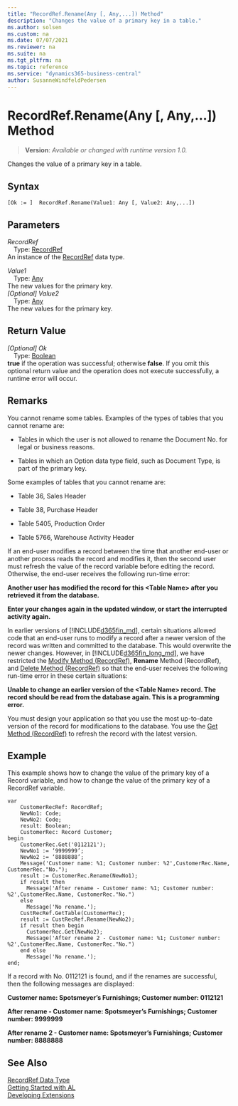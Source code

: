 ```yaml
---
title: "RecordRef.Rename(Any [, Any,...]) Method"
description: "Changes the value of a primary key in a table."
ms.author: solsen
ms.custom: na
ms.date: 07/07/2021
ms.reviewer: na
ms.suite: na
ms.tgt_pltfrm: na
ms.topic: reference
ms.service: "dynamics365-business-central"
author: SusanneWindfeldPedersen
---
```

[//]: # (START>DO_NOT_EDIT)
[//]: # (IMPORTANT:Do not edit any of the content between here and the END>DO_NOT_EDIT.)
[//]: # (Any modifications should be made in the .xml files in the ModernDev repo.)
# RecordRef.Rename(Any [, Any,...]) Method
> **Version**: _Available or changed with runtime version 1.0._

Changes the value of a primary key in a table.


## Syntax
```AL
[Ok := ]  RecordRef.Rename(Value1: Any [, Value2: Any,...])
```
## Parameters
*RecordRef*  
&emsp;Type: [RecordRef](recordref-data-type.md)  
An instance of the [RecordRef](recordref-data-type.md) data type.  

*Value1*  
&emsp;Type: [Any](../any/any-data-type.md)  
The new values for the primary key.  
*[Optional] Value2*  
&emsp;Type: [Any](../any/any-data-type.md)  
The new values for the primary key.  


## Return Value
*[Optional] Ok*  
&emsp;Type: [Boolean](../boolean/boolean-data-type.md)  
**true** if the operation was successful; otherwise **false**.   If you omit this optional return value and the operation does not execute successfully, a runtime error will occur.  


[//]: # (IMPORTANT: END>DO_NOT_EDIT)

## Remarks  
 You cannot rename some tables. Examples of the types of tables that you cannot rename are:  
  
-   Tables in which the user is not allowed to rename the Document No. for legal or business reasons.  
  
-   Tables in which an Option data type field, such as Document Type, is part of the primary key.  
  
 Some examples of tables that you cannot rename are:  
  
-   Table 36, Sales Header  
  
-   Table 38, Purchase Header  
  
-   Table 5405, Production Order  
  
-   Table 5766, Warehouse Activity Header  
  
 If an end-user modifies a record between the time that another end-user or another process reads the record and modifies it, then the second user must refresh the value of the record variable before editing the record. Otherwise, the end-user receives the following run-time error:  
  
 **Another user has modified the record for this \<Table Name> after you retrieved it from the database.**  
  
 **Enter your changes again in the updated window, or start the interrupted activity again.**  
  
 In earlier versions of [!INCLUDE[d365fin_md](../../includes/d365fin_md.md)], certain situations allowed code that an end-user runs to modify a record after a newer version of the record was written and committed to the database. This would overwrite the newer changes. However, in [!INCLUDE[d365fin_long_md](../../includes/d365fin_long_md.md)], we have restricted the [Modify Method \(RecordRef\)](recordref-modify-method.md), **Rename** Method \(RecordRef\), and [Delete Method \(RecordRef\)](recordref-delete-method.md) so that the end-user receives the following run-time error in these certain situations:  
  
 **Unable to change an earlier version of the \<Table Name> record. The record should be read from the database again. This is a programming error.**  
  
 You must design your application so that you use the most up-to-date version of the record for modifications to the database. You use the [Get Method \(RecordRef\)](recordref-get-method.md) to refresh the record with the latest version.  
  
## Example  
 This example shows how to change the value of the primary key of a Record variable, and how to change the value of the primary key of a RecordRef variable. 
 
```al
var
    CustomerRecRef: RecordRef;
    NewNo1: Code;
    NewNo2: Code;
    result: Boolean;
    CustomerRec: Record Customer;
begin 
    CustomerRec.Get('0112121');  
    NewNo1 := ‘9999999’;  
    NewNo2 := ‘8888888’;  
    Message('Customer name: %1; Customer number: %2',CustomerRec.Name, CustomerRec."No.");  
    result := CustomerRec.Rename(NewNo1);  
    if result then  
      Message('After rename - Customer name: %1; Customer number: %2',CustomerRec.Name, CustomerRec."No.")  
    else  
      Message('No rename.');  
    CustRecRef.GetTable(CustomerRec);  
    result := CustRecRef.Rename(NewNo2);  
    if result then begin  
      CustomerRec.Get(NewNo2);  
      Message('After rename 2 - Customer name: %1; Customer number: %2',CustomerRec.Name, CustomerRec."No.")  
    end else  
      Message('No rename.');  
end;
```  
  
 If a record with No. 0112121 is found, and if the renames are successful, then the following messages are displayed:  
  
 **Customer name: Spotsmeyer’s Furnishings; Customer number: 0112121**  
  
 **After rename - Customer name: Spotsmeyer’s Furnishings; Customer number: 9999999**  
  
 **After rename 2 - Customer name: Spotsmeyer’s Furnishings; Customer number: 8888888**  
  

## See Also
[RecordRef Data Type](recordref-data-type.md)  
[Getting Started with AL](../../devenv-get-started.md)  
[Developing Extensions](../../devenv-dev-overview.md)